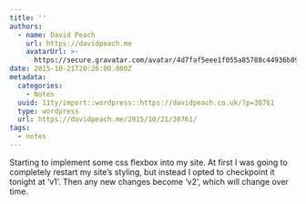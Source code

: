 ```yaml
---
title: ''
authors:
  - name: David Peach
    url: https://davidpeach.me
    avatarUrl: >-
      https://secure.gravatar.com/avatar/4d7faf5eee1f055a85788c44936b8995eaab6dfb004e7854ec747ccb272e91ee?s=96&d=mm&r=g
date: 2015-10-21T20:26:00.000Z
metadata:
  categories:
    - Notes
  uuid: 11ty/import::wordpress::https://davidpeach.co.uk/?p=38761
  type: wordpress
  url: https://davidpeach.me/2015/10/21/38761/
tags:
  - notes
---
```

Starting to implement some css flexbox into my site. At first I was going to completely restart my site’s styling, but instead I opted to checkpoint it tonight at ‘v1’. Then any new changes become ‘v2’, which will change over time.